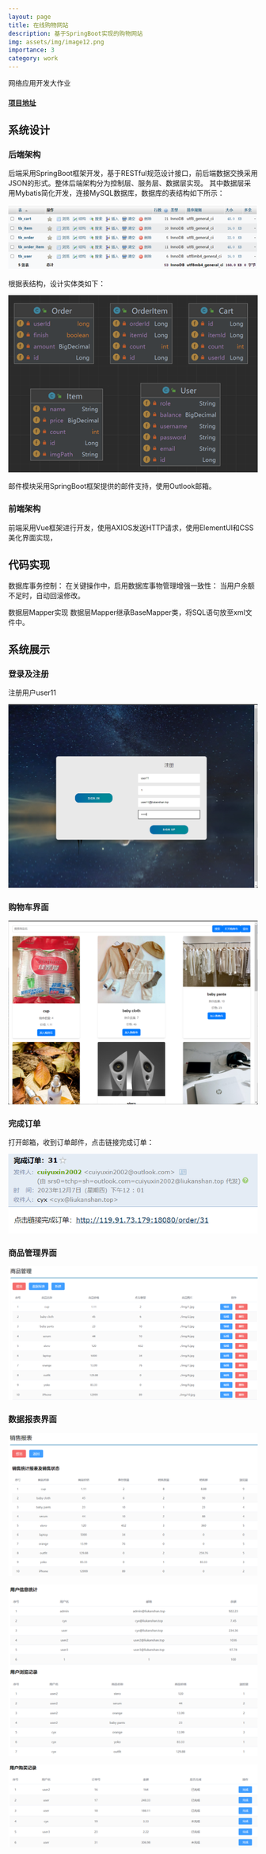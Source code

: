 ```yaml
---
layout: page
title: 在线购物网站
description: 基于SpringBoot实现的购物网站
img: assets/img/image12.png
importance: 3
category: work
---
```


网络应用开发大作业

#### [项目地址](https://github.com/liukanshan1/ShoppingWebsite)

## 系统设计

###  后端架构

后端采用SpringBoot框架开发，基于RESTful规范设计接口，前后端数据交换采用JSON的形式。整体后端架构分为控制层、服务层、数据层实现。  其中数据层采用Mybatis简化开发，连接MySQL数据库，数据库的表结构如下所示：

 ![img](https://github.com/liukanshan1/ShoppingWebsite/blob/main/img/1.png?raw=true)  

根据表结构，设计实体类如下：

  ![img](https://github.com/liukanshan1/ShoppingWebsite/blob/main/img/2.png?raw=true)  

邮件模块采用SpringBoot框架提供的邮件支持，使用Outlook邮箱。 

### 前端架构

前端采用Vue框架进行开发，使用AXIOS发送HTTP请求，使用ElementUI和CSS美化界面实现，

## 代码实现

数据库事务控制：  在关键操作中，启用数据库事物管理增强一致性：  当用户余额不足时，自动回滚修改。

数据层Mapper实现  数据层Mapper继承BaseMapper<T>类，将SQL语句放至xml文件中。

## 系统展示

### 登录及注册

注册用户user11

![img](assets/img/image12.png) 

### 购物车界面

![img](assets/img/image14.png)

### 完成订单

打开邮箱，收到订单邮件，点击链接完成订单：

![img](assets/img/image18.png)

### 商品管理界面

![img](assets/img/image19.png)

### 数据报表界面

![img](assets/img/image20.png)

![img](assets/img/image21.png)

![img](assets/img/image22.png)
